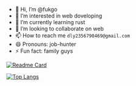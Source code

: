 - 👋 Hi, I’m @fukgo
- 👀 I’m interested in web doveloping
- 🌱 I’m currently learning rust
- 💞️ I’m looking to collaborate on web
- 📫 How to reach me ```dly2356790469@gmail.com```
- 😄 Pronouns: job-hunter
- ⚡ Fun fact: family guys

[![Readme Card](https://github-readme-stats.vercel.app/api?username=fukgo&show_icons=true&title_color=ffffff&icon_color=bb2acf&text_color=daf7dc&bg_color=151515)](https://github.com/anuraghazra/github-readme-stats)

[![Top Langs](https://github-readme-stats.vercel.app/api/top-langs/?username=fukgo&layout=compact&exclude_repo=sumy7.github.io&title_color=ffffff&icon_color=bb2acf&text_color=daf7dc&bg_color=151515)](https://github.com/anuraghazra/github-readme-stats)
